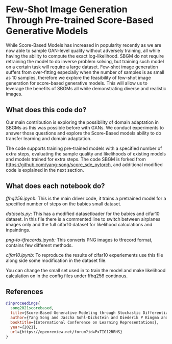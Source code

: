 # Few-Shot Image Generation Through Pre-trained Score-Based Generative Models

While Score-Based Models has increased in popularity recently as we are now able to sample GAN-level quality without adversely training, all while having the ability to compute the exact log-likelihood. SBGM do not require retraining the model to do inverse problem solving, but training such model on a certain task will require a large dataset. Few-shot image generation suffers from over-fitting especially when the number of samples is as small as 10 samples, therefore we explore the feasibility of few-shot image generation for score-based generative models. This will allow us to leverage the benefits of SBGMs all while demonstrating diverse and realistic images.

## What does this code do?
Our main contribution is exploring the possibility of domain adaptation in SBGMs as this was possible before with GANs. We conduct experiments to answer those questions and explore the Score-Based models ability to do transfer learning and domain adaptation.

The code supports training pre-trained models with a specified number of extra steps, evaluating the sample quality and likelihoods of existing models and models trained for extra steps. The code SBGM is forked from https://github.com/yang-song/score_sde_pytorch, and additional modified code is explained in the next section.

## What does each notebook do?

*ffhq256.ipynb:* This is the main driver code, it trains a pretrained model for a specified number of steps on the babies small dataset.

*datasets.py:* This has a modified datasetloader for the babies and cifar10 dataset. In this file there is a commented line to switch between airplanes images only and the full cifar10 dataset for likelihood calculations and inpaintings.

*png-to-tfrecords.ipynb:* This converts PNG images to tfrecord format, contains few different methods.

*cifar10.ipynb:* To reproduce the results of cifar10 experiements use this file along side some modification in the dataset file.

You can change the small set used in to train the model and make likelihood calculation on in the config files under ffhq256 continous.


## References

```bib
@inproceedings{
  song2021scorebased,
  title={Score-Based Generative Modeling through Stochastic Differential Equations},
  author={Yang Song and Jascha Sohl-Dickstein and Diederik P Kingma and Abhishek Kumar and Stefano Ermon and Ben Poole},
  booktitle={International Conference on Learning Representations},
  year={2021},
  url={https://openreview.net/forum?id=PxTIG12RRHS}
}
```

